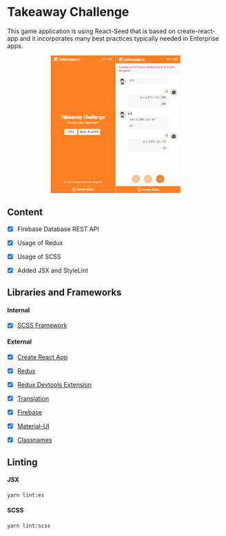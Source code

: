 # Takeaway Challenge
This game application is using React-Seed that is based on create-react-app and it incorporates many best practices typically needed in Enterprise apps.

<p align="center">
<img src="preview.png" width="60%">
</p>


## Content
- [X] Firebase Database REST API
- [X] Usage of Redux
- [X] Usage of SCSS
- [X] Added JSX and StyleLint 


## Libraries and Frameworks
#### Internal
- [X] [SCSS Framework](https://github.com/imransilvake/SCSS-Framework)

#### External 
- [X] [Create React App](https://github.com/facebook/create-react-app)
- [X] [Redux](https://redux.js.org/)
- [X] [Redux Devtools Extension](https://github.com/zalmoxisus/redux-devtools-extension)
- [X] [Translation](https://github.com/i18next/react-i18next)
- [X] [Firebase](https://firebase.google.com/)
- [X] [Material-UI](https://material-ui.com/)
- [X] [Classnames](https://github.com/JedWatson/classnames)


## Linting
#### JSX
```
yarn lint:es
```

#### SCSS
```
yarn lint:scss
```

